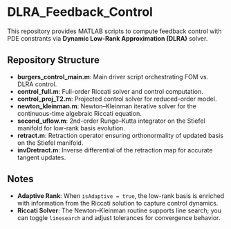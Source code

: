 # DLRA_Feedback_Control

This repository provides MATLAB scripts to compute feedback control with PDE constrants via **Dynamic Low-Rank Approximation (DLRA)** solver.

## Repository Structure

- **burgers_control_main.m**: Main driver script orchestrating FOM vs. DLRA control.  
- **control_full.m**: Full-order Riccati solver and control computation.  
- **control_proj_T2.m**: Projected control solver for reduced-order model.  
- **newton_kleinman.m**: Newton–Kleinman iterative solver for the continuous-time algebraic Riccati equation.  
- **second_uflow.m**: 2nd-order Runge–Kutta integrator on the Stiefel manifold for low-rank basis evolution.  
- **retract.m**: Retraction operator ensuring orthonormality of updated basis on the Stiefel manifold.  
- **invDretract.m**: Inverse differential of the retraction map for accurate tangent updates.  

## Notes

- **Adaptive Rank**: When `isAdaptive = true`, the low-rank basis is enriched with information from the Riccati solution to capture control dynamics.
- **Riccati Solver**: The Newton–Kleinman routine supports line search; you can toggle `linesearch` and adjust tolerances for convergence behavior.


